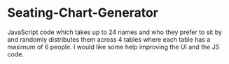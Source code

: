 # Seating-Chart-Generator
JavaScript code which takes up to 24 names and who they prefer to sit by and randomly distributes them across 4 tables where each table has a maximum of 6 people. I would like some help improving the UI and the JS code.
